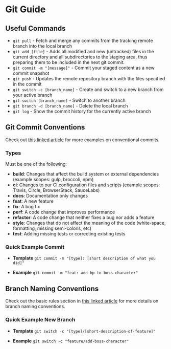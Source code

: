 # Git Guide

## Useful Commands

* `git pull`    - Fetch and merge any commits from the tracking remote branch into the local branch
* `git add [file]`  - Adds all modified and new (untracked) files in the current directory and all subdirectories to the staging area, thus preparing them to be included in the next git commit.
* `git commit -m "[message]"` - Commit your staged content as a new commit snapshot
* `git push`    - Updates the remote repository branch with the files specified in the commit
* `git switch -c [branch_name]` - Create and switch to a new branch from your active branch 
* `git switch [branch_name]`    - Switch to another branch
* `git branch -d [branch_name]` - Delete the local branch 
* `git log` - Show the commit history for the currently active branch

## Git Commit Conventions
Check out [this linked article](https://www.conventionalcommits.org/en/v1.0.0/) for more examples on conventional commits.

### Types
Must be one of the following:

* **build**: Changes that affect the build system or external dependencies (example scopes: gulp, broccoli, npm)
* **ci**: Changes to our CI configuration files and scripts (example scopes: Travis, Circle, BrowserStack, SauceLabs)
* **docs**: Documentation only changes
* **feat**: A new feature
* **fix**: A bug fix
* **perf**: A code change that improves performance
* **refactor**: A code change that neither fixes a bug nor adds a feature
* **style**: Changes that do not affect the meaning of the code (white-space, formatting, missing semi-colons, etc)
* **test**: Adding missing tests or correcting existing tests

### Quick Example Commit
* **Template** `git commit -m "[type]: [short description of what you did]"`

* **Example** `git commit -m "feat: add hp to boss character"`


## Branch Naming Conventions
Check out the basic rules section in [this linked article](https://medium.com/@abhay.pixolo/naming-conventions-for-git-branches-a-cheatsheet-8549feca2534) for more details on branch naming conventions.

### Quick Example New Branch
* **Template** `git switch -c "[type]/[short-description-of-feature]"`

*  **Example** `git switch -c "feature/add-boss-character"`